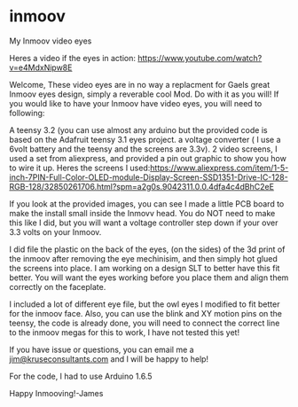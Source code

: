 # inmoov
My Inmoov video eyes

Heres a video if the eyes in action: https://www.youtube.com/watch?v=e4MdxNipw8E



Welcome, These video eyes are in no way a replacment for Gaels great Inmoov eyes design, simply a reverable cool Mod. Do with it as you will! 
If you would like to have your Inmoov have video eyes, you will need to following:

A teensy 3.2 (you can use almost any arduino but the provided code is based on the Adafruit teensy 3.1 eyes project.
a voltage converter ( I use a 6volt battery and the teensy and the screens are 3.3v).
2 video screens, I used a set from aliexpress, and provided a pin out graphic to show you how to wire it up.
Heres the screens I used:https://www.aliexpress.com/item/1-5-inch-7PIN-Full-Color-OLED-module-Display-Screen-SSD1351-Drive-IC-128-RGB-128/32850261706.html?spm=a2g0s.9042311.0.0.4dfa4c4dBhC2eE

If you look at the provided images, you can see I made a little PCB board to make the install small inside the Inmovv head. You do NOT need to make this like I did, but you will want a voltage controller step down if your over 3.3 volts on your Inmoov.

I did file the plastic on the back of the eyes, (on the sides) of the 3d print of the inmoov after removing the eye mechinisim, and then simply hot glued the screens into place. I am working on a design SLT to better have this fit better. You will want the eyes working before you place them and align them correctly on the faceplate.

I included a lot of different eye file, but the owl eyes I modified to fit better for the inmoov face. Also, you can use the blink and XY motion pins on the teensy, the code is already done, you will need to connect the correct line to the inmoov megas for this to work, I have not tested this yet!

If you have issue or questions, you can email me a jim@kruseconsultants.com and I will be happy to help!

For the code, I had to use Arduino 1.6.5

Happy Inmooving!-James
